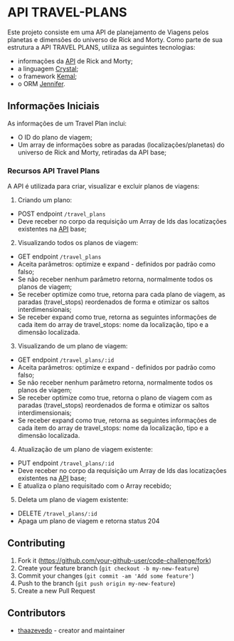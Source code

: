 # API TRAVEL-PLANS

Este projeto consiste em uma API de planejamento de Viagens pelos planetas e dimensões
do universo de Rick and Morty. Como parte de sua estrutura a API TRAVEL PLANS, utiliza
as seguintes tecnologias:

- informações da [API](https://rickandmortyapi.com) de Rick and Morty; 
- a linguagem [Crystal](https://crystal-lang.org/reference/1.8/index.html); 
- o framework [Kemal](https://kemalcr.com/guide/); 
- o ORM [Jennifer](https://imdrasil.github.io/jennifer.cr/docs/getting_started).

## Informações Iniciais
As informações de um Travel Plan inclui:
- O ID do plano de viagem;
- Um array de informações sobre as paradas (localizações/planetas) do universo de 
  Rick and Morty, retiradas da API base;

### Recursos API Travel Plans
A API é utilizada para criar, visualizar e excluir planos de viagens:
1. Criando um plano: 
  - POST endpoint `/travel_plans`
  - Deve receber no corpo da requisição um Array de Ids das locatizações
  existentes na [API](https://rickandmortyapi.com/documentation/#get-all-locations)
  base;

2. Visualizando todos os planos de viagem:
  - GET endpoint `/travel_plans`
  - Aceita parâmetros: optimize e expand - definidos por padrão como falso;
  - Se não receber nenhum parâmetro retorna, normalmente todos os planos de viagem;
  - Se receber optimize como true, retorna para cada plano de viagem, as paradas (travel_stops)
    reordenados de forma e otimizar os saltos interdimensionais;
  - Se receber expand como true, retorna as seguintes informações de cada item do array 
    de travel_stops: nome da localização, tipo e a dimensão localizada.

3. Visualizando de um plano de viagem:
  - GET endpoint `/travel_plans/:id`
  - Aceita parâmetros: optimize e expand - definidos por padrão como falso;
  - Se não receber nenhum parâmetro retorna, normalmente todos os planos de viagem;
  - Se receber optimize como true, retorna o plano de viagem com as paradas (travel_stops)
    reordenados de forma e otimizar os saltos interdimensionais;
  - Se receber expand como true, retorna as seguintes informações de cada item do array 
    de travel_stops: nome da localização, tipo e a dimensão localizada.

4. Atualização de um plano de viagem existente:
  - PUT endpoint `/travel_plans/:id`
  - Deve receber no corpo da requisição um Array de Ids das locatizações
  existentes na [API](https://rickandmortyapi.com/documentation/#get-all-locations)
  base;
  - E atualiza o plano requisitado com o Array recebido;

5. Deleta um plano de viagem existente:
  - DELETE `/travel_plans/:id`
  - Apaga um plano de viagem e retorna status 204
  
## Contributing

1. Fork it (<https://github.com/your-github-user/code-challenge/fork>)
2. Create your feature branch (`git checkout -b my-new-feature`)
3. Commit your changes (`git commit -am 'Add some feature'`)
4. Push to the branch (`git push origin my-new-feature`)
5. Create a new Pull Request

## Contributors

- [thaazevedo](https://github.com/your-github-user) - creator and maintainer
